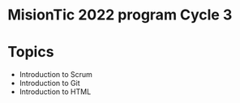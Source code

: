 # MisionTic 2022 program Cycle 3

# Topics

- Introduction to Scrum
- Introduction to Git
- Introduction to HTML